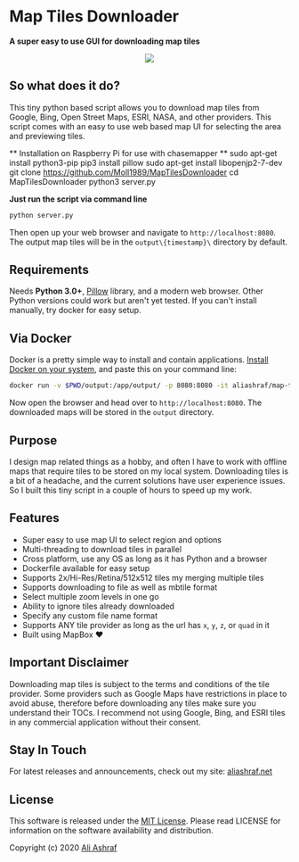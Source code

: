 # Map Tiles Downloader

**A super easy to use GUI for downloading map tiles**

<p align="center">
  <img src="gif/map-tiles-downloader.gif">
</p>

## So what does it do?

This tiny python based script allows you to download map tiles from Google, Bing, Open Street Maps, ESRI, NASA, and other providers. This script comes with an easy to use web based map UI for selecting the area and previewing tiles.

** Installation on Raspberry Pi for use with chasemapper **
sudo apt-get install python3-pip
pip3 install pillow
sudo apt-get install libopenjp2-7-dev
git clone https://github.com/Moll1989/MapTilesDownloader
cd MapTilesDownloader
python3 server.py


**Just run the script via command line**

```sh
python server.py
```

Then open up your web browser and navigate to `http://localhost:8080`. The output map tiles will be in the `output\{timestamp}\` directory by default.

## Requirements

Needs **Python 3.0+**, [Pillow](https://pypi.org/project/Pillow/) library, and a modern web browser. Other Python versions could work but aren't yet tested. If you can't install manually, try docker for easy setup.

## Via Docker

Docker is a pretty simple way to install and contain applications. [Install Docker on your system](https://www.docker.com/products/docker-desktop), and paste this on your command line:

```sh
docker run -v $PWD/output:/app/output/ -p 8080:8080 -it aliashraf/map-tiles-downloader
```

Now open the browser and head over to `http://localhost:8080`. The downloaded maps will be stored in the `output` directory.

## Purpose

I design map related things as a hobby, and often I have to work with offline maps that require tiles to be stored on my local system. Downloading tiles is a bit of a headache, and the current solutions have user experience issues. So I built this tiny script in a couple of hours to speed up my work.

## Features

- Super easy to use map UI to select region and options
- Multi-threading to download tiles in parallel
- Cross platform, use any OS as long as it has Python and a browser
- Dockerfile available for easy setup
- Supports 2x/Hi-Res/Retina/512x512 tiles my merging multiple tiles
- Supports downloading to file as well as mbtile format
- Select multiple zoom levels in one go
- Ability to ignore tiles already downloaded
- Specify any custom file name format
- Supports ANY tile provider as long as the url has `x`, `y`, `z`, or `quad` in it
- Built using MapBox :heart:

## Important Disclaimer

Downloading map tiles is subject to the terms and conditions of the tile provider. Some providers such as Google Maps have restrictions in place to avoid abuse, therefore before downloading any tiles make sure you understand their TOCs. I recommend not using Google, Bing, and ESRI tiles in any commercial application without their consent.

## Stay In Touch

For latest releases and announcements, check out my site: [aliashraf.net](http://aliashraf.net)

## License

This software is released under the [MIT License](LICENSE). Please read LICENSE for information on the
software availability and distribution.

Copyright (c) 2020 [Ali Ashraf](http://aliashraf.net)
